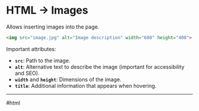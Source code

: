 # HTML -> Images

Allows inserting images into the page.
```html
<img src="image.jpg" alt="Image description" width="600" height="400">
```
Important attributes:

- **`src`**: Path to the image.
- **`alt`**: Alternative text to describe the image (important for accessibility and SEO).
- **`width`** and **`height`**: Dimensions of the image.
- **`title`**: Additional information that appears when hovering.

- - -
#html